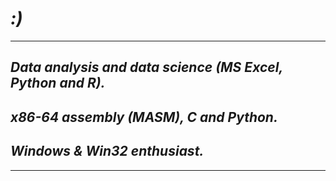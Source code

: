 # ***:)***
---------------------
## ***Data analysis and data science (MS Excel, Python and R).***
## ***x86-64 assembly (MASM), C and Python.***
## ***Windows & Win32 enthusiast.***
----------------------
